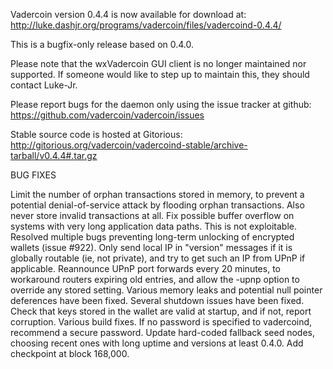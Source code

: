 Vadercoin version 0.4.4 is now available for download at:
http://luke.dashjr.org/programs/vadercoin/files/vadercoind-0.4.4/

This is a bugfix-only release based on 0.4.0.

Please note that the wxVadercoin GUI client is no longer maintained nor supported. If someone would like to step up to maintain this, they should contact Luke-Jr.

Please report bugs for the daemon only using the issue tracker at github:
https://github.com/vadercoin/vadercoin/issues

Stable source code is hosted at Gitorious:
http://gitorious.org/vadercoin/vadercoind-stable/archive-tarball/v0.4.4#.tar.gz

BUG FIXES

Limit the number of orphan transactions stored in memory, to prevent a potential denial-of-service attack by flooding orphan transactions. Also never store invalid transactions at all.
Fix possible buffer overflow on systems with very long application data paths. This is not exploitable.
Resolved multiple bugs preventing long-term unlocking of encrypted wallets (issue #922).
Only send local IP in "version" messages if it is globally routable (ie, not private), and try to get such an IP from UPnP if applicable.
Reannounce UPnP port forwards every 20 minutes, to workaround routers expiring old entries, and allow the -upnp option to override any stored setting.
Various memory leaks and potential null pointer deferences have been
fixed.
Several shutdown issues have been fixed.
Check that keys stored in the wallet are valid at startup, and if not,
report corruption.
Various build fixes.
If no password is specified to vadercoind, recommend a secure password.
Update hard-coded fallback seed nodes, choosing recent ones with long uptime and versions at least 0.4.0.
Add checkpoint at block 168,000.

